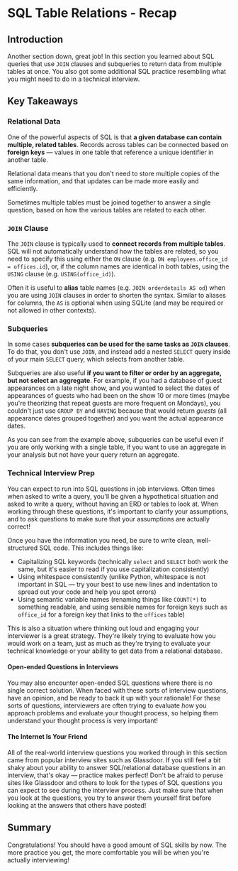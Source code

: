 # SQL Table Relations - Recap

## Introduction

Another section down, great job! In this section you learned about SQL queries that use `JOIN` clauses and subqueries to return data from multiple tables at once. You also got some additional SQL practice resembling what you might need to do in a technical interview.

## Key Takeaways

### Relational Data

One of the powerful aspects of SQL is that **a given database can contain multiple, related tables**. Records across tables can be connected based on **foreign keys** — values in one table that reference a unique identifier in another table.

Relational data means that you don't need to store multiple copies of the same information, and that updates can be made more easily and efficiently.

Sometimes multiple tables must be joined together to answer a single question, based on how the various tables are related to each other.

### `JOIN` Clause

The `JOIN` clause is typically used to **connect records from multiple tables**. SQL will not automatically understand how the tables are related, so you need to specify this using either the `ON` clause (e.g. `ON employees.office_id = offices.id`), or, if the column names are identical in both tables, using the `USING` clause (e.g. `USING(office_id)`).

Often it is useful to **alias** table names (e.g. `JOIN orderdetails AS od`) when you are using `JOIN` clauses in order to shorten the syntax. Similar to aliases for columns, the `AS` is optional when using SQLite (and may be required or not allowed in other contexts).

### Subqueries

In some cases **subqueries can be used for the same tasks as `JOIN` clauses**. To do that, you don't use `JOIN`, and instead add a nested `SELECT` query inside of your main `SELECT` query, which selects from another table.

Subqueries are also useful **if you want to filter or order by an aggregate, but not select an aggregate**. For example, if you had a database of guest appearances on a late night show, and you wanted to select the dates of appearances of guests who had been on the show 10 or more times (maybe you're theorizing that repeat guests are more frequent on Mondays), you couldn't just use `GROUP BY` and `HAVING` because that would return *guests* (all appearance dates grouped together) and you want the actual appearance dates.

As you can see from the example above, subqueries can be useful even if you are only working with a single table, if you want to use an aggregate in your analysis but not have your query return an aggregate.

### Technical Interview Prep

You can expect to run into SQL questions in job interviews. Often times when asked to write a query, you'll be given a hypothetical situation and asked to write a query, without having an ERD or tables to look at. When working through these questions, it's important to clarify your assumptions, and to ask questions to make sure that your assumptions are actually correct!

Once you have the information you need, be sure to write clean, well-structured SQL code. This includes things like:

* Capitalizing SQL keywords (technically `select` and `SELECT` both work the same, but it's easier to read if you use capitalization consistently)
* Using whitespace consistently (unlike Python, whitespace is not important in SQL — try your best to use new lines and indentation to spread out your code and help you spot errors)
* Using semantic variable names (renaming things like `COUNT(*)` to something readable, and using sensible names for foreign keys such as `office_id` for a foreign key that links to the `offices` table)

This is also a situation where thinking out loud and engaging your interviewer is a great strategy. They're likely trying to evaluate how you would work on a team, just as much as they're trying to evaluate your technical knowledge or your ability to get data from a relational database.

#### Open-ended Questions in Interviews

You may also encounter open-ended SQL questions where there is no single correct solution. When faced with these sorts of interview questions, have an opinion, and be ready to back it up with your rationale! For these sorts of questions, interviewers are often trying to evaluate *how* you approach problems and evaluate your thought process, so helping them understand your thought process is very important!

#### The Internet Is Your Friend

All of the real-world interview questions you worked through in this section came from popular interview sites such as Glassdoor. If you still feel a bit shaky about your ability to answer SQL/relational database questions in an interview, that's okay — practice makes perfect! Don't be afraid to peruse sites like Glassdoor and others to look for the types of SQL questions you can expect to see during the interview process. Just make sure that when you look at the questions, you try to answer them yourself first before looking at the answers that others have posted!

## Summary

Congratulations! You should have a good amount of SQL skills by now. The more practice you get, the more comfortable you will be when you're actually interviewing!
